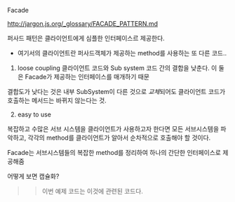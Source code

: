 Facade

http://jargon.js.org/_glossary/FACADE_PATTERN.md

퍼사드 패턴은 클라이언트에게 심플한 인터페이스르 제공한다.

 * 여기서의 클라이언트란 퍼사드객체가 제공하는 method를 사용하는 또 다른 코드..


1) loose coupling
 클라이언트 코드와 Sub system 코드 간의 결합을 낮춘다.
 이 둘은 Facade가 제공하는 인터페이스를 매개하기 때문

 결합도가 낮다는 것은 내부 SubSystem이 다른 것으로 *교체*되어도 
 클라이언트 코드가 호출하는 메서드는 바뀌지 않는다는 것.


2) easy to use

복잡하고 수많은 서브 시스템을 클라이언트가 사용하고자 한다면
모든 서브시스템을 파악하고, 각각의 method를 클라이언트가 알아서 순차적으로 호출해야 할 것이다.

Facade는 서브시스템들의 복잡한 method를 정리하여 하나의 간단한 인터페이스로 제공해줌

어떻게 보면 캡슐화?
>> 이번 예제 코드는 이것에 관련된 코드다.

